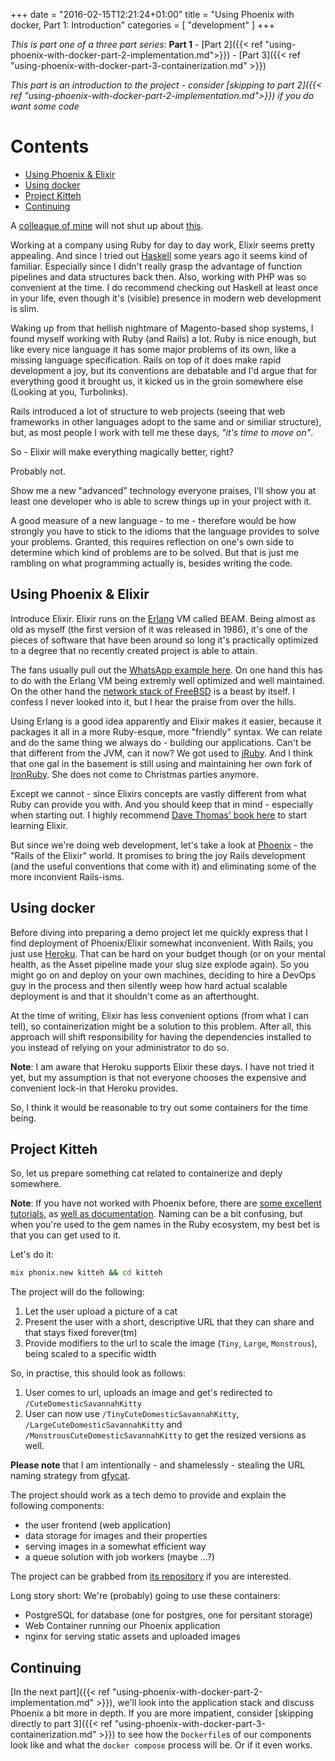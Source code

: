 +++
date = "2016-02-15T12:21:24+01:00"
title = "Using Phoenix with docker, Part 1: Introduction"
categories = [
    "development"
]
+++

_This is part one of a three part series_: **Part 1** - [Part 2]({{< ref "using-phoenix-with-docker-part-2-implementation.md">}}) - [Part 3]({{< ref "using-phoenix-with-docker-part-3-containerization.md" >}})

_This part is an introduction to the project - consider [skipping to part 2]({{< ref "using-phoenix-with-docker-part-2-implementation.md">}}) if you do want some code_

# Contents

<!-- MarkdownTOC -->

- [Using Phoenix & Elixir](#using-phoenix--elixir)
- [Using docker](#using-docker)
- [Project Kitteh](#project-kitteh)
- [Continuing](#continuing)

<!-- /MarkdownTOC -->

A [colleague of mine](https://kholbekj.surge.sh) will not shut up about [this](https://elixir-lang.org).

Working at a company using Ruby for day to day work, Elixir seems pretty appealing. And since I tried out [Haskell](http://learnyouahaskell.com/) some years ago it seems kind of familiar. Especially since I didn't really grasp the advantage of function pipelines and data structures back then. Also, working with PHP was so convenient at the time. I do recommend checking out Haskell at least once in your life, even though it's (visible) presence in modern web development is slim.

Waking up from that hellish nightmare of Magento-based shop systems, I found myself working with Ruby (and Rails) a lot. Ruby is nice enough, but like every nice language it has some major problems of its own, like a missing language specification. Rails on top of it does make rapid development a joy, but its conventions are debatable and I'd argue that for everything good it brought us, it kicked us in the groin somewhere else (Looking at you, Turbolinks).

Rails introduced a lot of structure to web projects (seeing that web frameworks in other languages adopt to the same and or similiar structure), but, as most people I work with tell me these days, _"it's time to move on"_.

So - Elixir will make everything magically better, right? 

Probably not. 

Show me a new "advanced" technology everyone praises, I'll show you at least one developer who is able to screw things up in your project with it. 

A good measure of a new language - to me - therefore would be how strongly you have to stick to the idioms that the language provides to solve your problems. Granted, this requires reflection on one's own side to determine which kind of problems are to be solved. But that is just me rambling on what programming actually is, besides writing the code.

<a name="using-phoenix--elixir"></a>
## Using Phoenix & Elixir

Introduce Elixir. Elixir runs on the [Erlang](https://www.wikiwand.com/en/Erlang_(programming_language)) VM called BEAM. Being almost as old as myself (the first version of it was released in 1986), it's one of the pieces of software that have been around so long it's practically optimized to a degree that no recently created project is able to attain.

The fans usually pull out the [WhatsApp example here](http://www.wired.com/2015/09/whatsapp-serves-900-million-users-50-engineers/). On one hand this has to do with the Erlang VM being extremly well optimized and well maintained. On the other hand the [network stack of FreeBSD](https://www.quora.com/How-is-FreeBSDs-network-stack-superior-to-that-of-Linux) is a beast by itself. I confess I never looked into it, but I hear the praise from over the hills.

Using Erlang is a good idea apparently and Elixir makes it easier, because it packages it all in a more Ruby-esque, more "friendly" syntax. We can relate and do the same thing we always do - building our applications. Can't be that different from the JVM, can it now? We got used to [jRuby](https://jruby.org). And I think that one gal in the basement is still using and maintaining her own fork of [IronRuby](https://ironruby.net). She does not come to Christmas parties anymore.

Except we cannot - since Elixirs concepts are vastly different from what Ruby can provide you with. And you should keep that in mind - especially when starting out. I highly recommend [Dave Thomas' book here](https://pragprog.com/book/elixir12/programming-elixir-1-2) to start learning Elixir.

But since we're doing web development, let's take a look at [Phoenix](http://phoenixframework.org) - the "Rails of the Elixir" world. It promises to bring the joy Rails development (and the useful conventions that come with it) and eliminating some of the more inconvient Rails-isms.

<a name="using-docker"></a>
## Using docker

Before diving into preparing a demo project let me quickly express that I find deployment of Phoenix/Elixir somewhat inconvenient. With Rails, you just use [Heroku](https://heroku.com). That can be hard on your budget though (or on your mental health, as the Asset pipeline made your slug size explode again). So you might go on and deploy on your own machines, deciding to hire a DevOps guy in the process and then silently weep how hard actual scalable deployment is and that it shouldn't come as an afterthought.

At the time of writing, Elixir has less convenient options (from what I can tell), so containerization might be a solution to this problem. After all, this approach will shift responsibility for having the dependencies installed to you instead of relying on your administrator to do so.

**Note**: I am aware that Heroku supports Elixir these days. I have not tried it yet, but my assumption is that not everyone chooses the expensive and convenient lock-in that Heroku provides.

So, I think it would be reasonable to try out some containers for the time being.

<a name="project-kitteh"></a>
## Project Kitteh

So, let us prepare something cat related to containerize and deply somewhere.

**Note**: If you have not worked with Phoenix before, there are [some excellent tutorials](https://blog.codecentric.de/en/2016/01/elixir-phoenix-couchdb-introduction/), as [well as documentation](http://hexdocs.pm/phoenix/Phoenix.html). Naming can be a bit confusing, but when you're used to the gem names in the Ruby ecosystem, my best bet is that you can get used to it.

Let's do it:

```bash
mix phonix.new kitteh && cd kitteh
```

The project will do the following:

1. Let the user upload a picture of a cat
2. Present the user with a short, descriptive URL that they can share and that stays fixed forever(tm)
3. Provide modifiers to the url to scale the image (`Tiny`, `Large`, `Monstrous`), being scaled to a specific width

So, in practise, this should look as follows:

1. User comes to url, uploads an image and get's redirected to `/CuteDomesticSavannahKitty`
2. User can now use `/TinyCuteDomesticSavannahKitty`, `/LargeCuteDomesticSavannahKitty` and `/MonstrousCuteDomesticSavannahKitty` to get the resized versions as well.

**Please note** that I am intentionally - and shamelessly - stealing the URL naming strategy from [gfycat](https://gfycat.com/).

The project should work as a tech demo to provide and explain the following components:

- the user frontend (web application)
- data storage for images and their properties
- serving images in a somewhat efficient way
- a queue solution with job workers (maybe ...?)

The project can be grabbed from [its repository](https://github.com/floriank/kitteh-phoenix) if you are interested.

Long story short: We're (probably) going to use these containers:

- PostgreSQL for database (one for postgres, one for persitant storage)
- Web Container running our Phoenix application
- nginx for serving static assets and uploaded images

<a name="continuing"></a>
## Continuing

[In the next part]({{< ref "using-phoenix-with-docker-part-2-implementation.md" >}}), we'll look into the application stack and discuss Phoenix a bit more in depth. If you are more impatient, consider [skipping directly to part 3]({{< ref "using-phoenix-with-docker-part-3-containerization.md" >}}) to see how the `Dockerfile`s of our components look like and what the `docker compose` process will be. Or if it even works.
